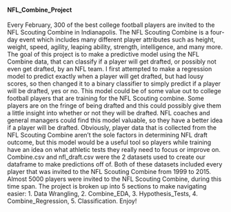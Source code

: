 #### NFL_Combine_Project
Every February, 300 of the best college football players are invited to the NFL Scouting Combine in Indianapolis. The NFL Scouting Combine is a four-day event which includes many different player attributes such as height, weight, speed, agility, leaping ability, strength, intelligence, and many more. The goal of this project is to make a predictive model using the NFL Combine data, that can classify if a player will get drafted, or possibly not even get drafted, by an NFL team. I first attempted to make a regression model to predict exactly when a player will get drafted, but had lousy scores, so then changed it to a binary classifier to simply predict if a player will be drafted, yes or no. This model could be of some value out to college football players that are training for the NFL Scouting combine. Some players are on the fringe of being drafted and this could possibly give them a little insight into whether or not they will be drafted. NFL coaches and general managers could find this model valuable, so they have a better idea if a player will be drafted. Obviously, player data that is collected from the NFL Scouting Combine aren’t the sole factors in determining NFL draft outcome, but this model would be a useful tool so players while training have an idea on what athletic tests they really need to focus or improve on. Combine.csv and nfl_draft.csv were the 2 datasets used to create our dataframe to make predictions off of. Both of these datasets included every player that was invited to the NFL Scouting Combine from 1999 to 2015. Almost 5000 players were invited to the NFL Scouting Combine, during this time span. The project is broken up into 5 sections to make navigating easier: 1. Data Wrangling, 2. Combine_EDA, 3. Hypothesis_Tests, 4. Combine_Regression, 5. Classification. Enjoy!
